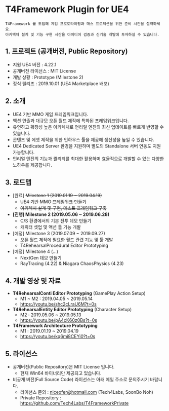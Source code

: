 # T4Framework Plugin for UE4

``` 
T4Framework 를 도입해 게임 프로토타이핑과 매스 프로덕션을 위한 준비 시간을 절약하세요.
아키텍처 설계 및 기능 구현 시간을 아이디어 검증과 신기술 개발에 투자하실 수 있습니다.
```

## 1. 프로젝트 (공개버전, Public Repository)

- 지원 UE4 버전 : 4.22.1
- 공개버전 라이선스 : MIT License
- 개발 상황 : Prototype (Milestone 2)
- 정식 릴리즈 : 2019.10.01 (UE4 Marketplace 배포)

## 2. 소개

- UE4 기반 MMO 게임 프레임워크입니다.
- 액션 연출과 대규모 오픈 월드 제작에 특화된 프레임워크입니다.
- 유연하고 확장성 높은 아키텍처로 언리얼 엔진의 최신 업데이트를 빠르게 반영할 수 있습니다.
- 콘텐츠 및 에셋 제작을 위한 인하우스 툴을 제공해 생산성을 높일 수 있습니다.
- UE4 Dedicated Server 환경을 지원하며 별도의 Standalone 서버 연동도 지원 가능합니다.
- 언리얼 엔진의 기능과 퀄리티를 최대한 활용하며 효율적으로 개발할 수 있는 다양한 노하우를 제공합니다.

## 3. 로드맵

- [완료] ~~Milestone 1 (2019.01.19 ~ 2019.04.19)~~
  - ~~UE4 기반 MMO 프레임워크 만들기~~
  - ~~아키텍처 설계 및 구현, 테스트 프레임워크 구축~~
- **[진행] Milestone 2 (2019.05.06 ~ 2019.06.28)**
  - C/S 환경에서의 기본 전투 데모 만들기
  - 캐릭터 셋업 및 액션 툴 기능 개발
- [예정] Milestone 3 (2019.07.09 ~ 2019.09.27)
  - 오픈 월드 제작에 필요한 월드 관련 기능 및 툴 개발
  - T4RehearsalProcedural Editor Prototyping
- [예정] Milestone 4 (...)
  - NextGen 데모 만들기
  - RayTracing (4.22) & Niagara ChaosPhysics (4.23)

## 4. 개발 영상 및 자료

- **T4RehearsalConti Editor Prototyping** (GamePlay Action Setup)
  - M1 ~ M2 : 2019.04.05 ~ 2019.05.14
  - <https://youtu.be/shc2cLraU6M?t=0s>
- **T4RehearsalEntity Editor Prototyping** (Character Setup)
  - M2 : 2019.05.06 ~ 2019.05.13
  - <https://youtu.be/pA4cK60z0Bs?t=0s>
- **T4Framework Architecture Prototyping**
  - M1 : 2019.01.19 ~ 2019.04.19
  - <https://youtu.be/kq6mi8CEYi0?t=0s>

## 5. 라이선스

- 공개버전(Public Repository)은 MIT License 입니다.
  - 현재 Win64 바이너리만 제공되고 있습니다.
- 비공개 버전(Full Source Code) 라이선스는 아래 메일 주소로 문의주시기 바랍니다.
  - 라이선스 문의 : niceofer@hotmail.com (Tech4Labs, SoonBo Noh)
  - Private Repository : https://github.com/Tech4Labs/T4FrameworkPrivate


